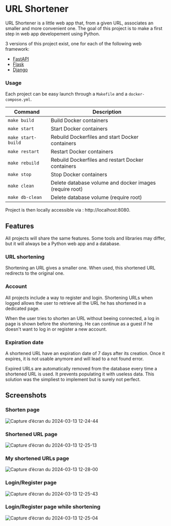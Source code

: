 # URL Shortener

URL Shortener is a little web app that, from a given URL, associates an smaller and more convenient one.
The goal of this project is to make a first step in web app developement using Python.

3 versions of this project exist, one for each of the following web framework:
- [FastAPI](FastAPI/)
- [Flask](Flask/)
- [Django](Django/)

### Usage

Each project can be easy launch through a `Makefile` and a `docker-compose.yml`.

| Command            | Description                                                     |
| ------------------ | --------------------------------------------------------------- |
| `make build`       | Build Docker containers                                         |
| `make start`       | Start Docker containers                                         |
| `make start-build` | Rebuild Dockerfiles and start Docker containers                 |
| `make restart`     | Restart Docker containers                                       |
| `make rebuild`     | Rebuild Dockerfiles and restart Docker containers               |
| `make stop`        | Stop Docker containers                                          |
| `make clean`       | Delete database volume and docker images (require root)         |
| `make db-clean`    | Delete database volume (require root)                     |

Project is then locally accessible via : http://localhost:8080.

## Features

All projects will share the same features. Some tools and libraries may differ, but it will always be a Python web app and a database.

### URL shortening

Shortening an URL gives a smaller one. When used, this shortened URL redirects to the original one.

### Account

All projects include a way to register and login. Shortening URLs when logged allows the user to retrieve all the URL he has shortened in a dedicated page.

When the user tries to shorten an URL without beeing connected, a log in page is shown before the shortening. He can continue as a guest if he doesn't want to log in or register a new account.

### Expiration date

A shortened URL have an expiration date of 7 days after its creation. Once it expires, it is not usable anymore and will lead to a not found error.

Expired URLs are automatically removed from the database every time a shortened URL is used. It prevents populating it with useless data. This solution was the simpliest to implement but is surely not perfect.

## Screenshots

### Shorten page
![Capture d’écran du 2024-03-13 12-24-44](https://github.com/LoukaDOZ/url-shortener/assets/46566140/ec46b231-8404-4ff4-b80d-02b180c7d14d)

### Shortened URL page
![Capture d’écran du 2024-03-13 12-25-13](https://github.com/LoukaDOZ/url-shortener/assets/46566140/01b7f28d-cc9d-4e2d-bdd0-d62d36a0d8b3)

### My shortened URLs page
![Capture d’écran du 2024-03-13 12-28-00](https://github.com/LoukaDOZ/url-shortener/assets/46566140/9d7287d4-c479-44aa-b3d6-0ff6e6ab55f7)

### Login/Register page
![Capture d’écran du 2024-03-13 12-25-43](https://github.com/LoukaDOZ/url-shortener/assets/46566140/f129722b-7810-4352-89a1-51d873b3660e)

### Login/Register page while shortening
![Capture d’écran du 2024-03-13 12-25-04](https://github.com/LoukaDOZ/url-shortener/assets/46566140/e86cb710-c033-4e3f-ae49-192e9dd6ae9f)

